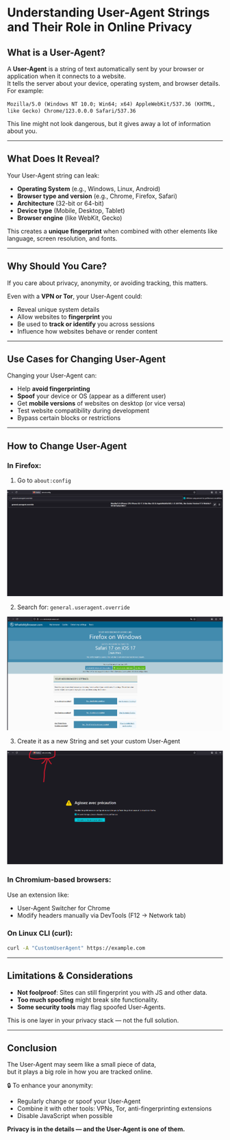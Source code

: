 
# Understanding User-Agent Strings and Their Role in Online Privacy

## What is a User-Agent?

A **User-Agent** is a string of text automatically sent by your browser or application when it connects to a website.  
It tells the server about your device, operating system, and browser details. For example:

```
Mozilla/5.0 (Windows NT 10.0; Win64; x64) AppleWebKit/537.36 (KHTML, like Gecko) Chrome/123.0.0.0 Safari/537.36
```

This line might not look dangerous, but it gives away a lot of information about you.

---

## What Does It Reveal?

Your User-Agent string can leak:

- **Operating System** (e.g., Windows, Linux, Android)
- **Browser type and version** (e.g., Chrome, Firefox, Safari)
- **Architecture** (32-bit or 64-bit)
- **Device type** (Mobile, Desktop, Tablet)
- **Browser engine** (like WebKit, Gecko)

This creates a **unique fingerprint** when combined with other elements like language, screen resolution, and fonts.

---

## Why Should You Care?

If you care about privacy, anonymity, or avoiding tracking, this matters.

Even with a **VPN or Tor**, your User-Agent could:

- Reveal unique system details
- Allow websites to **fingerprint** you
- Be used to **track or identify** you across sessions
- Influence how websites behave or render content

---

## Use Cases for Changing User-Agent

Changing your User-Agent can:

- Help **avoid fingerprinting**
- **Spoof** your device or OS (appear as a different user)
- Get **mobile versions** of websites on desktop (or vice versa)
- Test website compatibility during development
- Bypass certain blocks or restrictions

---

## How to Change User-Agent

### In Firefox:
1. Go to `about:config`

![Alt text](caps/ua1.png)
  
2. Search for: `general.useragent.override`

 ![Alt text](caps/ua2.png)

3. Create it as a new String and set your custom User-Agent

![Alt text](caps/ua3.png)

### In Chromium-based browsers:
Use an extension like:
- User-Agent Switcher for Chrome
- Modify headers manually via DevTools (F12 → Network tab)

### On Linux CLI (curl):
```bash
curl -A "CustomUserAgent" https://example.com
```

---

## Limitations & Considerations

- **Not foolproof**: Sites can still fingerprint you with JS and other data.
- **Too much spoofing** might break site functionality.
- **Some security tools** may flag spoofed User-Agents.

This is one layer in your privacy stack — not the full solution.

---

## Conclusion

The User-Agent may seem like a small piece of data,  
but it plays a big role in how you are tracked online.

🔒 To enhance your anonymity:
- Regularly change or spoof your User-Agent
- Combine it with other tools: VPNs, Tor, anti-fingerprinting extensions
- Disable JavaScript when possible

**Privacy is in the details — and the User-Agent is one of them.**
